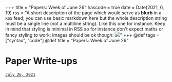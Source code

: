 +++
title = "Papers: Week of June 26"
hascode = true
date = Date(2021, 6, 19)
rss = "A short description of the page which would serve as **blurb** in a `RSS` feed; you can use basic markdown here but the whole description string must be a single line (not a multiline string). Like this one for instance. Keep in mind that styling is minimal in RSS so for instance don't expect maths or fancy styling to work; images should be ok though: ![](https://upload.wikimedia.org/wikipedia/en/3/32/Rick_and_Morty_opening_credits.jpeg)"
+++
@def tags = ["syntax", "code"]
@def title = "Papers: Week of June 26"

# Paper Write-ups

[`July 26, 2021`](/pages/weekly/july26/)